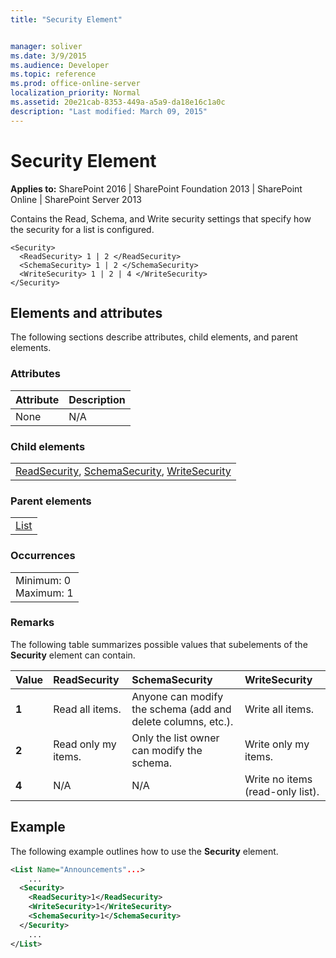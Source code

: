 ```yaml
---
title: "Security Element"


manager: soliver
ms.date: 3/9/2015
ms.audience: Developer
ms.topic: reference
ms.prod: office-online-server
localization_priority: Normal
ms.assetid: 20e21cab-8353-449a-a5a9-da18e16c1a0c
description: "Last modified: March 09, 2015"
---
```


# Security Element

 
  
 **Applies to:** SharePoint 2016 | SharePoint Foundation 2013 | SharePoint Online | SharePoint Server 2013
  
Contains the Read, Schema, and Write security settings that specify how the security for a list is configured.
  
```
<Security>
  <ReadSecurity> 1 | 2 </ReadSecurity>
  <SchemaSecurity> 1 | 2 </SchemaSecurity>
  <WriteSecurity> 1 | 2 | 4 </WriteSecurity>
</Security>
```

## Elements and attributes

The following sections describe attributes, child elements, and parent elements.

### Attributes

|**Attribute**|**Description**|
|:-----|:-----|
|None  <br/> |N/A  <br/> |
   
### Child elements

||
|:-----|
|[ReadSecurity](readsecurity-element.md), [SchemaSecurity](schemasecurity-element.md), [WriteSecurity](writesecurity-element.md)|
   
### Parent elements

||
|:-----|
|[List](../../collaborative-application-markup-language-caml-schemas/list-schema/list-element-list.md)|
   
### Occurrences

||
|:-----|
|Minimum: 0  <br/> Maximum: 1  <br/> |
   
### Remarks

The following table summarizes possible values that subelements of the **Security** element can contain. 
  
|**Value**|**ReadSecurity**|**SchemaSecurity**|**WriteSecurity**|
|:-----|:-----|:-----|:-----|
|**1** <br/> |Read all items.  <br/> |Anyone can modify the schema (add and delete columns, etc.).  <br/> |Write all items.  <br/> |
|**2** <br/> |Read only my items.  <br/> |Only the list owner can modify the schema.  <br/> |Write only my items.  <br/> |
|**4** <br/> |N/A  <br/> |N/A  <br/> |Write no items (read-only list).  <br/> |
   
## Example

The following example outlines how to use the **Security** element. 
  
```XML
<List Name="Announcements"...>
    ...
  <Security>
    <ReadSecurity>1</ReadSecurity>
    <WriteSecurity>1</WriteSecurity>
    <SchemaSecurity>1</SchemaSecurity>
  </Security>
    ...
</List>
```


